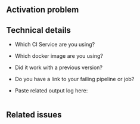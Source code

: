 ## Activation problem

<!-- Write a description of you problem -->


## Technical details

* Which CI Service are you using?

<!-- example: gitlab-ci, CircleCI, Travis, Jenkins, etc. -->

* Which docker image are you using?

<!-- example: `gableroux/2019.3.7f1-windows` -->

* Did it work with a previous version?

<!-- if yes, which one(s) -->

* Do you have a link to your failing pipeline or job?

<!-- It's ok to have private repos too ;) -->

* Paste related output log here:

```

```

## Related issues

<!-- 
you may add related issues in here. If you haven't looked yet, here are issues related to activation:
https://gitlab.com/gableroux/unity3d-gitlab-ci-example/-/issues?scope=all&state=all&label_name[]=activation
-->


